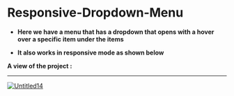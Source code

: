 # Responsive-Dropdown-Menu

<ul>
  <li><strong>Here we have a menu that has a dropdown that opens with a hover over a specific item under the items</strong></li>
</ul>

<ul>
  <li><strong>It also works in responsive mode as shown below</strong></li>
</ul>

 <strong>A view of the project :</strong>

<hr>

<div>
  <a href="https://ibb.co/yqZ9XV2"><img src="https://i.ibb.co/QMTgfX0/Untitled14.png" alt="Untitled14" border="0"></a>
</div>

